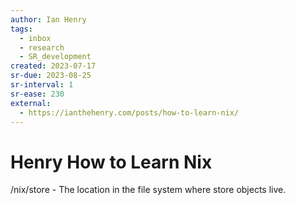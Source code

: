 ```yaml
---
author: Ian Henry
tags:
  - inbox
  - research
  - SR_development
created: 2023-07-17
sr-due: 2023-08-25
sr-interval: 1
sr-ease: 230
external:
  - https://ianthehenry.com/posts/how-to-learn-nix/
---
```


# Henry How to Learn Nix

/nix/store - The location in the file system where store objects live.

